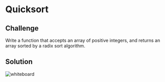 # Quicksort

## Challenge
Write a function that accepts an array of positive integers, and returns an array sorted by a radix sort algorithm.

## Solution
![whiteboard](../../assets/radix_sort.jpg)